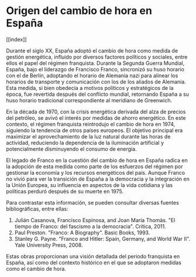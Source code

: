 # Origen del cambio de hora en España

[[index]]

Durante el siglo XX, España adoptó el cambio de hora como medida de gestión energética, influido por diversos factores políticos y sociales, entre ellos el papel del régimen franquista. Durante la Segunda Guerra Mundial, España, bajo el liderazgo de Francisco Franco, sincronizó su huso horario con el de Berlín, adoptando el horario de Alemania nazi para alinear los horarios de transporte y comunicación con los de los aliados de Alemania. Esta medida, si bien obedecía a motivos políticos y estratégicos de la época, fue revertida después del conflicto mundial, retornando España a su huso horario tradicional correspondiente al meridiano de Greenwich.

En la década de 1970, con la crisis energética derivada del alza de precios del petróleo, se avivó el interés por medidas de ahorro energético. En este contexto, el régimen franquista reintrodujo el cambio de hora en 1974, siguiendo la tendencia de otros países europeos. El objetivo principal era maximizar el aprovechamiento de la luz natural durante las horas de actividad, reduciendo la dependencia de la iluminación artificial y potencialmente disminuyendo el consumo de energía.

El legado de Franco en la cuestión del cambio de hora en España radica en la adopción de esta medida como parte de los esfuerzos del régimen por gestionar la economía y los recursos energéticos del país. Aunque Franco no vivió para ver la transición de España a la democracia y la integración en la Unión Europea, su influencia en aspectos de la vida cotidiana y las políticas perduró después de su muerte en 1975.

Para contrastar esta información, se pueden consultar diversas fuentes bibliográficas, entre ellas:

1. Julián Casanova, Francisco Espinosa, and Joan María Thomàs. "El tiempo de Franco: del fascismo a la democracia". Crítica, 2011.
2. Paul Preston. "Franco: A Biography". Basic Books, 1993.
3. Stanley G. Payne. "Franco and Hitler: Spain, Germany, and World War II". Yale University Press, 2008.

Estas obras proporcionan una visión detallada del periodo franquista en España, así como del contexto histórico en el que se adoptaron medidas como el cambio de hora.